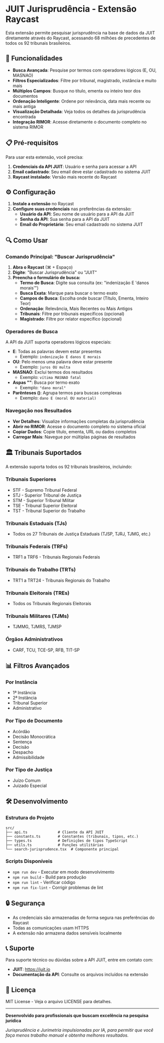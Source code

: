 # JUIT Jurisprudência - Extensão Raycast

Esta extensão permite pesquisar jurisprudência na base de dados da JUIT diretamente através do Raycast, acessando 68 milhões de precedentes de todos os 92 tribunais brasileiros.

## 🚀 Funcionalidades

- **Busca Avançada**: Pesquise por termos com operadores lógicos (E, OU, MASNAO)
- **Filtros Especializados**: Filtre por tribunal, magistrado, instância e muito mais
- **Múltiplos Campos**: Busque no título, ementa ou inteiro teor dos documentos
- **Ordenação Inteligente**: Ordene por relevância, data mais recente ou mais antiga
- **Visualização Detalhada**: Veja todos os detalhes da jurisprudência encontrada
- **Integração RIMOR**: Acesse diretamente o documento completo no sistema RIMOR

## 📋 Pré-requisitos

Para usar esta extensão, você precisa:

1. **Credenciais da API JUIT**: Usuário e senha para acessar a API
2. **Email cadastrado**: Seu email deve estar cadastrado no sistema JUIT
3. **Raycast instalado**: Versão mais recente do Raycast

## ⚙️ Configuração

1. **Instale a extensão** no Raycast
2. **Configure suas credenciais** nas preferências da extensão:
   - **Usuário da API**: Seu nome de usuário para a API da JUIT
   - **Senha da API**: Sua senha para a API da JUIT  
   - **Email do Proprietário**: Seu email cadastrado no sistema JUIT

## 🔍 Como Usar

### Comando Principal: "Buscar Jurisprudência"

1. **Abra o Raycast** (⌘ + Espaço)
2. **Digite**: "Buscar Jurisprudência" ou "JUIT"
3. **Preencha o formulário de busca:**
   - **Termo de Busca**: Digite sua consulta (ex: "indenização E 'danos morais'")
   - **Busca Exata**: Marque para buscar o termo exato
   - **Campos de Busca**: Escolha onde buscar (Título, Ementa, Inteiro Teor)
   - **Ordenação**: Relevância, Mais Recentes ou Mais Antigos
   - **Tribunais**: Filtre por tribunais específicos (opcional)
   - **Magistrado**: Filtre por relator específico (opcional)

### Operadores de Busca

A API da JUIT suporta operadores lógicos especiais:

- **E**: Todas as palavras devem estar presentes
  - Exemplo: `indenização E danos E morais`
- **OU**: Pelo menos uma palavra deve estar presente
  - Exemplo: `juros OU multa`
- **MASNAO**: Exclui termos dos resultados
  - Exemplo: `vítima MASNAO fatal`
- **Aspas ""**: Busca por termo exato
  - Exemplo: `"dano moral"`
- **Parênteses ()**: Agrupa termos para buscas complexas
  - Exemplo: `dano E (moral OU material)`

### Navegação nos Resultados

- **Ver Detalhes**: Visualize informações completas da jurisprudência
- **Abrir no RIMOR**: Acesse o documento completo no sistema oficial
- **Copiar Dados**: Copie título, ementa, URL ou dados completos
- **Carregar Mais**: Navegue por múltiplas páginas de resultados

## 🏛️ Tribunais Suportados

A extensão suporta todos os 92 tribunais brasileiros, incluindo:

### Tribunais Superiores
- STF - Supremo Tribunal Federal
- STJ - Superior Tribunal de Justiça  
- STM - Superior Tribunal Militar
- TSE - Tribunal Superior Eleitoral
- TST - Tribunal Superior do Trabalho

### Tribunais Estaduais (TJs)
- Todos os 27 Tribunais de Justiça Estaduais (TJSP, TJRJ, TJMG, etc.)

### Tribunais Federais (TRFs)
- TRF1 a TRF6 - Tribunais Regionais Federais

### Tribunais do Trabalho (TRTs)
- TRT1 a TRT24 - Tribunais Regionais do Trabalho

### Tribunais Eleitorais (TREs)
- Todos os Tribunais Regionais Eleitorais

### Tribunais Militares (TJMs)
- TJMMG, TJMRS, TJMSP

### Órgãos Administrativos
- CARF, TCU, TCE-SP, RFB, TIT-SP

## 📊 Filtros Avançados

### Por Instância
- 1ª Instância
- 2ª Instância  
- Tribunal Superior
- Administrativo

### Por Tipo de Documento
- Acórdão
- Decisão Monocrática
- Sentença
- Decisão
- Despacho
- Admissibilidade

### Por Tipo de Justiça
- Juízo Comum
- Juizado Especial

## 🛠️ Desenvolvimento

### Estrutura do Projeto

```
src/
├── api.ts              # Cliente da API JUIT
├── constants.ts        # Constantes (tribunais, tipos, etc.)
├── types.ts            # Definições de tipos TypeScript
├── utils.ts            # Funções utilitárias
└── search-jurisprudence.tsx  # Componente principal
```

### Scripts Disponíveis

- `npm run dev` - Executar em modo desenvolvimento
- `npm run build` - Build para produção
- `npm run lint` - Verificar código
- `npm run fix-lint` - Corrigir problemas de lint

## 🔒 Segurança

- As credenciais são armazenadas de forma segura nas preferências do Raycast
- Todas as comunicações usam HTTPS
- A extensão não armazena dados sensíveis localmente

## 📞 Suporte

Para suporte técnico ou dúvidas sobre a API JUIT, entre em contato com:
- **JUIT**: https://juit.io
- **Documentação da API**: Consulte os arquivos incluídos na extensão

## 📄 Licença

MIT License - Veja o arquivo LICENSE para detalhes.

---

**Desenvolvido para profissionais que buscam excelência na pesquisa jurídica**

*Jurisprudência e Jurimetria impulsionadas por IA, para permitir que você faça menos trabalho manual e obtenha melhores resultados.*